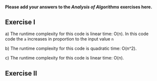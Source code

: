#### Please add your answers to the ***Analysis of  Algorithms*** exercises here.

## Exercise I

a) The runtime complexity for this code is linear time: O(n). In this code code the `a` increases in proportion to the input 
   value `n`


b) The runtime complexity for this code is quadratic time: O(n^2).


c) The runtime complexity for this code is linear time: O(n).

## Exercise II


